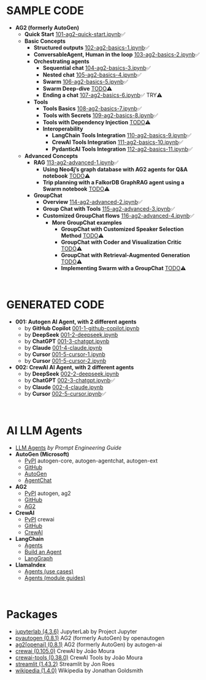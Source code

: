 # SAMPLE CODE

- **AG2 (formerly AutoGen)**
  - **Quick Start** [101-ag2-quick-start.ipynb](101-ag2-quick-start.ipynb)✅
  - **Basic Concepts**
    - **Structured outputs** [102-ag2-basics-1.ipynb](102-ag2-basics-1.ipynb)✅
    - **ConversableAgent, Human in the loop** [103-ag2-basics-2.ipynb](103-ag2-basics-2.ipynb)✅
    - **Orchestrating agents**
      - **Sequential chat** [104-ag2-basics-3.ipynb](104-ag2-basics-3.ipynb)✅
      - **Nested chat** [105-ag2-basics-4.ipynb](105-ag2-basics-4.ipynb)✅
      - **Swarm** [106-ag2-basics-5.ipynb](106-ag2-basics-5.ipynb)✅
      - **Swarm Deep-dive** [TODO](https://docs.ag2.ai/docs/user-guide/advanced-concepts/swarm/deep-dive)⚠️
      - **Ending a chat** [107-ag2-basics-6.ipynb](107-ag2-basics-6.ipynb)✅ TRY⚠️
    - **Tools**
      - **Tools Basics** [108-ag2-basics-7.ipynb](108-ag2-basics-7.ipynb)✅
      - **Tools with Secrets** [109-ag2-basics-8.ipynb](109-ag2-basics-8.ipynb)✅
      - **Tools with Dependency Injection** [TODO](https://docs.ag2.ai/docs/use-cases/notebooks/notebooks/tools_dependency_injection)⚠️
      - **Interoperability**
        - **LangChain Tools Integration** [110-ag2-basics-9.ipynb](110-ag2-basics-9.ipynb)✅
        - **CrewAI Tools Integration** [111-ag2-basics-10.ipynb](111-ag2-basics-10.ipynb)✅
        - **PydanticAI Tools Integration** [112-ag2-basics-11.ipynb](112-ag2-basics-11.ipynb)✅
  - **Advanced Concepts**
    - **RAG** [113-ag2-advanced-1.ipynb](113-ag2-advanced-1.ipynb)✅
      - **Using Neo4j’s graph database with AG2 agents for Q&A notebook** [TODO](https://docs.ag2.ai/docs/use-cases/notebooks/notebooks/agentchat_graph_rag_neo4j)⚠️
      - **Trip planning with a FalkorDB GraphRAG agent using a Swarm notebook** [TODO](https://docs.ag2.ai/docs/use-cases/notebooks/notebooks/agentchat_swarm_graphrag_trip_planner)⚠️
    - **GroupChat**
      - **Overview** [114-ag2-advanced-2.ipynb](114-ag2-advanced-2.ipynb)✅
      - **Group Chat with Tools** [115-ag2-advanced-3.ipynb](115-ag2-advanced-3.ipynb)✅
      - **Customized GroupChat flows** [116-ag2-advanced-4.ipynb](116-ag2-advanced-4.ipynb)✅
        - **More GroupChat examples**
          - **GroupChat with Customized Speaker Selection Method** [TODO](https://docs.ag2.ai/docs/use-cases/notebooks/notebooks/agentchat_groupchat_customized)⚠️
          - **GroupChat with Coder and Visualization Critic** [TODO](https://docs.ag2.ai/docs/use-cases/notebooks/notebooks/agentchat_groupchat_vis)⚠️
          - **GroupChat with Retrieval-Augmented Generation** [TODO](https://docs.ag2.ai/docs/use-cases/notebooks/notebooks/agentchat_groupchat_RAG)⚠️
          - **Implementing Swarm with a GroupChat** [TODO](https://docs.ag2.ai/docs/use-cases/notebooks/notebooks/agentchat_swarm_w_groupchat_legacy)⚠️

<br>

# GENERATED CODE

- **001: Autogen AI Agent, with 2 different agents**
  - by **GitHub Copilot** [001-1-github-copilot.ipynb](001/001-1-github-copilot.ipynb)
  - by **DeepSeek** [001-2-deepseek.ipynb](001/001-2-deepseek.ipynb)
  - by **ChatGPT** [001-3-chatgpt.ipynb](001/001-3-chatgpt.ipynb)
  - by **Claude** [001-4-claude.ipynb](001/001-4-claude.ipynb)
  - by **Cursor** [001-5-cursor-1.ipynb](001/001-5-cursor-1.ipynb)
  - by **Cursor** [001-5-cursor-2.ipynb](001/001-5-cursor-2.ipynb)
- **002: CrewAI AI Agent, with 2 different agents**
  - by **DeepSeek** [002-2-deepseek.ipynb](002/002-2-deepseek.ipynb)
  - by **ChatGPT** [002-3-chatgpt.ipynb](002/002-3-chatgpt.ipynb)✅
  - by **Claude** [002-4-claude.ipynb](002/002-4-claude.ipynb)
  - by **Cursor** [002-5-cursor.ipynb](002/002-5-cursor.ipynb)✅

<br>

# AI LLM Agents
- [LLM Agents](https://www.promptingguide.ai/research/llm-agents) *by Prompt Engineering Guide*
- **AutoGen (Microsoft)**
  - [PyPI](https://pypi.org/user/AutoGenDevs/) autogen-core, autogen-agentchat, autogen-ext
  - [GitHub](https://github.com/microsoft/autogen)
  - [AutoGen](https://microsoft.github.io/autogen/stable/index.html)
  - [AgentChat](https://microsoft.github.io/autogen/stable/user-guide/agentchat-user-guide/index.html)
- **AG2**
  - [PyPI](https://pypi.org/user/autogen-ai/) autogen, ag2
  - [GitHub](https://github.com/ag2ai/ag2)
  - [AG2](https://ag2.ai/)
- **CrewAI**
  - [PyPI](https://pypi.org/project/crewai/) crewai
  - [GitHub](https://github.com/crewAIInc/crewAI)
  - [CrewAI](https://www.crewai.com/)
- **LangChain**
  - [Agents](https://python.langchain.com/docs/how_to/#agents)
  - [Build an Agent](https://python.langchain.com/docs/tutorials/agents/)
  - [LangGraph](https://langchain-ai.github.io/langgraph/)
- **LlamaIndex**
  - [Agents (use cases)](https://docs.llamaindex.ai/en/stable/use_cases/agents/)
  - [Agents (module guides)](https://docs.llamaindex.ai/en/stable/module_guides/deploying/agents/)

<br>

# Packages
- [jupyterlab (4.3.6)](https://pypi.org/project/jupyterlab/) JupyterLab by Project Jupyter
- [pyautogen (0.8.1)](https://pypi.org/project/pyautogen/) AG2 (formerly AutoGen) by openautogen
- [ag2[openai] (0.8.1)](https://pypi.org/project/ag2/) AG2 (formerly AutoGen) by autogen-ai
- [crewai (0.105.0)](https://pypi.org/project/crewai/) CrewAI by João Moura
- [crewai-tools (0.38.0)](https://pypi.org/project/crewai-tools/) CrewAI Tools by João Moura
- [streamlit (1.43.2)](https://pypi.org/project/streamlit/) Streamlit by Jon Roes
- [wikipedia (1.4.0)](https://pypi.org/project/wikipedia/) Wikipedia by Jonathan Goldsmith
